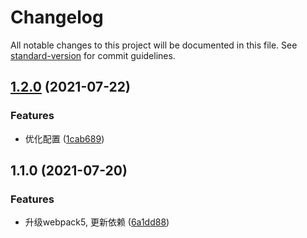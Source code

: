 # Changelog

All notable changes to this project will be documented in this file. See [standard-version](https://github.com/conventional-changelog/standard-version) for commit guidelines.

## [1.2.0](https://github.com/zxj963577494/pine-basic-ts/compare/v1.1.0...v1.2.0) (2021-07-22)


### Features

* 优化配置 ([1cab689](https://github.com/zxj963577494/pine-basic-ts/commit/1cab689fb43d3ca3fa811929418594c0da8b9dbd))

## 1.1.0 (2021-07-20)


### Features

* 升级webpack5, 更新依赖 ([6a1dd88](https://github.com/zxj963577494/pine-basic-ts/commit/6a1dd884fc01ecf3b00fec9394bfe69a4e9c0fb2))
